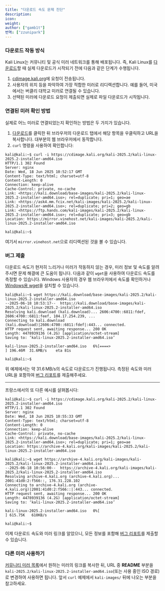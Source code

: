 ```yaml
---
title: "다운로드 속도 문제 진단"
description:
icon:
weight:
author: ["gamb1t"]
번역: ["zzunipark"]
---
```


### 다운로드 작동 방식

Kali Linux는 커뮤니티 및 공식 미러 네트워크를 통해 배포됩니다. 즉, Kali Linux를 [다운로드](/get-kali/)할 때 실제 다운로드가 시작되기 전에 다음과 같은 단계가 수행됩니다.

1. [cdimage.kali.org](http://cdimage.kali.org/README?mirrorlist)에 요청이 전송됩니다.
2. 사용자의 위치 등을 파악하여 가장 적합한 미러로 리디렉션합니다. 예를 들어, 미국에서는 버클리 대학교 미러로 연결될 수 있습니다.
3. 선택된 미러에 다운로드 요청이 제출되면 실제로 파일 다운로드가 시작됩니다.

### 연결된 미러 확인 방법

실제로 어느 미러로 연결되었는지 확인하는 방법은 두 가지가 있습니다.

1. [다운로드](/get-kali/)를 클릭한 뒤 브라우저의 다운로드 탭에서 해당 항목을 우클릭하고 URL을 복사합니다. 대부분의 웹 브라우저에서 동작합니다.
2. `curl` 명령을 사용하여 확인합니다:

```console
kali@kali:~$ curl -i https://cdimage.kali.org/kali-2025.2/kali-linux-2025.2-installer-amd64.iso
HTTP/1.1 302 Found
Server: nginx
Date: Wed, 18 Jun 2025 10:52:17 GMT
Content-Type: text/html; charset=utf-8
Content-Length: 0
Connection: keep-alive
Cache-Control: private, no-cache
Link: <https://kali.download/base-images/kali-2025.2/kali-linux-2025.2-installer-amd64.iso>; rel=duplicate; pri=1; geo=ae
Link: <https://ask4.mm.fcix.net/kali-images/kali-2025.2/kali-linux-2025.2-installer-amd64.iso>; rel=duplicate; pri=2; geo=gb
Link: <https://ftp.hands.com/kali-images/kali-2025.2/kali-linux-2025.2-installer-amd64.iso>; rel=duplicate; pri=3; geo=gb
Location: https://mirror.vinehost.net/kali-images/kali-2025.2/kali-linux-2025.2-installer-amd64.iso

kali@kali:~$
```

여기서 `mirror.vinehost.net`으로 리디렉션된 것을 볼 수 있습니다.

### 버그 제출

다운로드 속도가 현저히 느리거나 미러가 작동하지 않는 경우, 미러 정보 및 속도를 알려주시면 문제 해결에 큰 도움이 됩니다. 다음과 같이 `wget`을 사용하여 다운로드 속도를 측정할 수 있습니다. Windows 사용자의 경우 웹 브라우저에서 속도를 확인하거나 [Windows용 wget](https://medium.com/nerd-for-tech/using-wget-command-in-windows-10-environment-d766b8f526e9)을 설치할 수 있습니다.

```console
kali@kali:~$ wget https://kali.download/base-images/kali-2025.2/kali-linux-2025.2-installer-amd64.iso
--2025-06-18 10:53:17--  https://kali.download/base-images/kali-2025.2/kali-linux-2025.2-installer-amd64.iso
Resolving kali.download (kali.download)... 2606:4700::6811:fdef, 2606:4700::6811:feef, 104.17.254.239, ...
Connecting to kali.download (kali.download)|2606:4700::6811:fdef|:443... connected.
HTTP request sent, awaiting response... 200 OK
Length: 4478939136 (4.2G) [application/octet-stream]
Saving to: ‘kali-linux-2025.2-installer-amd64.iso’

kali-linux-2025.2-installer-amd64.iso   6%[====>                                                                     ] 196.46M  31.6MB/s    eta 81s

kali@kali:~$
```

위 예제에서는 약 31.6 MB/s의 속도로 다운로드가 진행됩니다. 측정된 속도와 미러 URL을 포함하여 [버그 리포트](/docs/community/submitting-issues-kali-bug-tracker/)를 제출해주세요.

- - -

프랑스에서의 또 다른 예시를 살펴봅시다:

```console
kali@kali:~$ curl -i https://cdimage.kali.org/kali-2025.2/kali-linux-2025.2-installer-amd64.iso
HTTP/1.1 302 Found
Server: nginx
Date: Wed, 18 Jun 2025 10:55:33 GMT
Content-Type: text/html; charset=utf-8
Content-Length: 0
Connection: keep-alive
Cache-Control: private, no-cache
Link: <https://kali.download/base-images/kali-2025.2/kali-linux-2025.2-installer-amd64.iso>; rel=duplicate; pri=1; geo=ae
Location: https://archive-4.kali.org/kali-images/kali-2025.2/kali-linux-2025.2-installer-amd64.iso

kali@kali:~$ wget https://archive-4.kali.org/kali-images/kali-2025.2/kali-linux-2025.2-installer-amd64.iso
--2025-06-18 10:56:00--  https://archive-4.kali.org/kali-images/kali-2025.2/kali-linux-2025.2-installer-amd64.iso
Resolving archive-4.kali.org (archive-4.kali.org)... 2001:41d0:2:f566::, 176.31.228.102
Connecting to archive-4.kali.org (archive-4.kali.org)|2001:41d0:2:f566::|:443... connected.
HTTP request sent, awaiting response... 200 OK
Length: 4478939136 (4.2G) [application/octet-stream]
Saving to: ‘kali-linux-2025.2-installer-amd64.iso’

kali-linux-2025.2-installer-amd64.iso   0%[                                                                          ] 615.75K   610KB/s

kali@kali:~$
```

이제 다운로드 속도와 미러 링크를 알았으니, 모든 정보를 포함해 [버그 리포트](/docs/community/submitting-issues-kali-bug-tracker/)를 제출할 수 있습니다.

### 다른 미러 사용하기

[커뮤니티 미러 목록](/docs/community/kali-linux-mirrors/)에서 원하는 미러의 링크를 복사한 뒤, URL 중 **README** 부분을 `kali-2025.2/kali-linux-2025.2-installer-amd64.iso`(또는 사용 중인 ISO 경로)로 변경하여 사용하면 됩니다. 앞서 `curl` 예제에서 `kali-images/` 뒤에 나오는 부분을 참고하세요.

